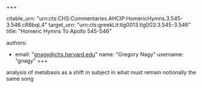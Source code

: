 +++


citable_urn: "urn:cts:CHS:Commentaries.AHCIP:HomericHymns.3.545-3.546.cR8bqL4"
target_urn: "urn:cts:greekLit:tlg0013.tlg003:3.545-3.546"
title: "Homeric Hymns To Apollo 545-546"

authors:
- email: "gnagy@chs.harvard.edu"
  name: "Gregory Nagy"
  username: "gnagy"
+++

<p>analysis of metabasis as a shift in subject in what must remain notionally the same song</p>